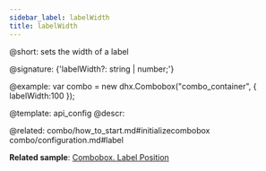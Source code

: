 ```yaml
---
sidebar_label: labelWidth
title: labelWidth
---          
```


@short: sets the width of a label

@signature: {'labelWidth?: string | number;'}

@example: 
var combo = new dhx.Combobox("combo_container", {
    labelWidth:100
});


@template:	api_config
@descr: 

@related: combo/how_to_start.md#initializecombobox
combo/configuration.md#label

**Related sample**: [Combobox. Label Position](https://snippet.dhtmlx.com/2936fray)